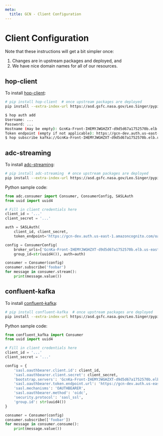 ```yaml
---
meta:
  title: GCN - Client Configuration
---
```


# Client Configuration

Note that these instructions will get a bit simpler once:

1. Changes are in upstream packages and deployed, and
2. We have nice domain names for all of our resources.

## hop-client

To install [hop-client](https://pypi.org/project/hop-client/):

```sh
# pip install hop-client  # once upstream packages are deployed
pip install --extra-index-url https://asd.gsfc.nasa.gov/Leo.Singer/pypi hop-client==0.5.1.dev38+g8eeac6f adc_streaming==2.0.1.dev2+ga84d01f confluent-kafka==1.8.3+bleeding.edge.2
```

```sh
$ hop auth add
Username: ...
Password: ...
Hostname (may be empty): GcnKa-Front-IHEMYJWGHZXT-d9d5d67a1752570b.elb.us-east-1.amazonaws.com
Token endpoint (empty if not applicable): https://gcn-dev.auth.us-east-1.amazoncognito.com/oauth2/token
$ hop subscribe kafka://GcnKa-Front-IHEMYJWGHZXT-d9d5d67a1752570b.elb.us-east-1.amazonaws.com/foobar
```

## adc-streaming

To install [adc-streaming](https://pypi.org/project/adc-streaming/):

```sh
# pip install adc-streaming  # once upstream packages are deployed
pip install --extra-index-url https://asd.gsfc.nasa.gov/Leo.Singer/pypi adc_streaming==2.0.1.dev2+ga84d01f confluent-kafka==1.8.3+bleeding.edge.2
```

Python sample code:

```python
from adc.consumer import Consumer, ConsumerConfig, SASLAuth
from uuid import uuid4

# Fill in client credentials here
client_id = '...'
client_secret = '...'

auth = SASLAuth(
    client_id, client_secret,
    token_endpoint='https://gcn-dev.auth.us-east-1.amazoncognito.com/oauth2/token')

config = ConsumerConfig(
    broker_urls=['GcnKa-Front-IHEMYJWGHZXT-d9d5d67a1752570b.elb.us-east-1.amazonaws.com'],
    group_id=str(uuid4()), auth=auth)

consumer = Consumer(config)
consumer.subscribe('foobar')
for message in consumer.stream():
    print(message.value())
```

## confluent-kafka

To install [confluent-kafka](https://pypi.org/project/confluent-kafka/):

```sh
# pip install confluent-kafka  # once upstream packages are deployed
pip install --extra-index-url https://asd.gsfc.nasa.gov/Leo.Singer/pypi confluent-kafka==1.8.3+bleeding.edge.2
```

Python sample code:

```python
from confluent_kafka import Consumer
from uuid import uuid4

# Fill in client credentials here
client_id = '...'
client_secret = '...'

config = {
    'sasl.oauthbearer.client.id': client_id,
    'sasl.oauthbearer.client.secret': client_secret,
    'bootstrap.servers': 'GcnKa-Front-IHEMYJWGHZXT-d9d5d67a1752570b.elb.us-east-1.amazonaws.com',
    'sasl.oauthbearer.token.endpoint.url': 'https://gcn-dev.auth.us-east-1.amazoncognito.com/oauth2/token',
    'sasl.mechanisms': 'OAUTHBEARER',
    'sasl.oauthbearer.method': 'oidc',
    'security.protocol': 'sasl_ssl',
    'group.id': str(uuid4())
}

consumer = Consumer(config)
consumer.subscribe(['foobar'])
for message in consumer.consume():
    print(message.value())
```

